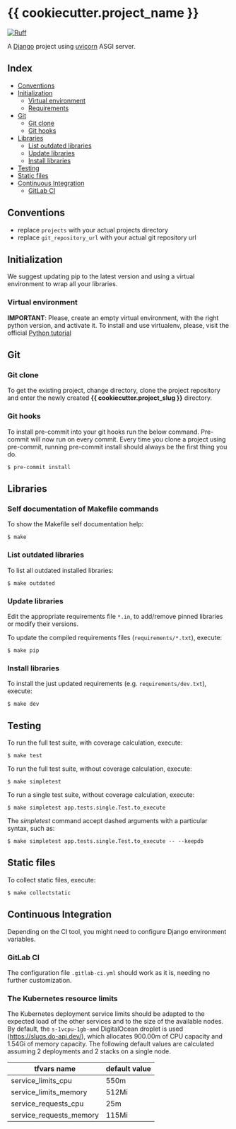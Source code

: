 # {{ cookiecutter.project_name }}

[![Ruff](https://img.shields.io/endpoint?url=https://raw.githubusercontent.com/astral-sh/ruff/main/assets/badge/v2.json)](https://github.com/astral-sh/ruff)

A [Django](https://docs.djangoproject.com) project using [uvicorn](https://www.uvicorn.org/#running-with-gunicorn) ASGI server.

## Index

-   [Conventions](#conventions)
-   [Initialization](#initialization)
    -   [Virtual environment](#virtual-environment)
    -   [Requirements](#requirements)
-   [Git](#git)
    -   [Git clone](#git-clone)
    -   [Git hooks](#git-hooks)
-   [Libraries](#libraries)
    -   [List outdated libraries](#list-outdated-libraries)
    -   [Update libraries](#update-libraries)
    -   [Install libraries](#install-libraries)
-   [Testing](#testing)
-   [Static files](#static-files)
-   [Continuous Integration](#continuous-integration)
    -   [GitLab CI](#gitlab-ci)

## Conventions

-   replace `projects` with your actual projects directory
-   replace `git_repository_url` with your actual git repository url

## Initialization

We suggest updating pip to the latest version and using a virtual environment to wrap all your libraries.

### Virtual environment

**IMPORTANT**: Please, create an empty virtual environment, with the right python version, and activate it.
To install and use virtualenv, please, visit the official [Python tutorial](https://docs.python.org/3/tutorial/venv.html)

## Git

### Git clone

To get the existing project, change directory, clone the project repository and enter the newly created **{{ cookiecutter.project_slug }}** directory.

### Git hooks

To install pre-commit into your git hooks run the below command. Pre-commit will now run on every commit. Every time you clone a project using pre-commit, running pre-commit install should always be the first thing you do.

```shell
$ pre-commit install
```

## Libraries

### Self documentation of Makefile commands

To show the Makefile self documentation help:

```shell
$ make
```

### List outdated libraries

To list all outdated installed libraries:

```shell
$ make outdated
```

### Update libraries

Edit the appropriate requirements file `*.in`, to add/remove pinned libraries or modify their versions.

To update the compiled requirements files (`requirements/*.txt`), execute:

```shell
$ make pip
```

### Install libraries

To install the just updated requirements (e.g. `requirements/dev.txt`), execute:

```shell
$ make dev
```

## Testing

To run the full test suite, with coverage calculation, execute:

```shell
$ make test
```

To run the full test suite, without coverage calculation, execute:

```shell
$ make simpletest
```

To run a single test suite, without coverage calculation, execute:

```shell
$ make simpletest app.tests.single.Test.to_execute
```

The _simpletest_ command accept dashed arguments with a particular syntax, such as:

```shell
$ make simpletest app.tests.single.Test.to_execute -- --keepdb
```

## Static files

To collect static files, execute:

```shell
$ make collectstatic
```

## Continuous Integration

Depending on the CI tool, you might need to configure Django environment variables.

### GitLab CI

The configuration file `.gitlab-ci.yml` should work as it is, needing no further customization.

### The Kubernetes resource limits

The Kubernetes deployment service limits should be adapted to the expected load of the other services and to the size of the available nodes.
By default, the `s-1vcpu-1gb-amd` DigitalOcean droplet is used (https://slugs.do-api.dev/), which allocates 900.00m of CPU capacity and 1.54Gi of memory capacity.
The following default values are calculated assuming 2 deployments and 2 stacks on a single node.

| tfvars name             | default value |
| ----------------------- | ------------- |
| service_limits_cpu      | 550m          |
| service_limits_memory   | 512Mi         |
| service_requests_cpu    | 25m           |
| service_requests_memory | 115Mi         |
